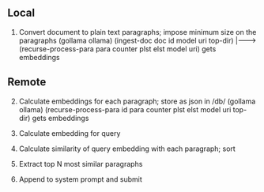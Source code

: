 

<h2>Local</h2>

1. Convert document to plain text paragraphs; impose minimum size on the paragraphs
   (gollama ollama)  (ingest-doc doc id model uri top-dir) 
                                        |---> (recurse-process-para para counter plst elst model uri) gets embeddings


<h2>Remote</h2>

2. Calculate embeddings for each paragraph; store as json in <top-dir>/db/
    (gollama ollama)   (recurse-process-para id para counter plst elst model uri top-dir) gets embeddings

3. Calculate embedding for query


4. Calculate similarity of query embedding with each paragraph; sort

5. Extract top N most similar paragraphs

6. Append to system prompt and submit
